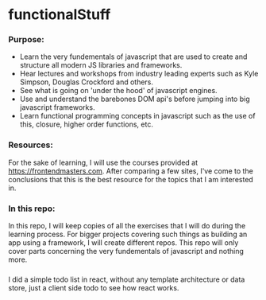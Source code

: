 # functionalStuff

### Purpose:

* Learn the very fundementals of javascript that are used to create and structure all modern JS libraries and frameworks.
* Hear lectures and workshops from industry leading experts such as Kyle Simpson, Douglas Crockford and others.
* See what is going on 'under the hood' of javascript engines.
* Use and understand the barebones DOM api's before jumping into big javascript frameworks.
* Learn functional programming concepts in javascript such as the use of this, closure, higher order functions, etc.

### Resources:

For the sake of learning, I will use the courses provided at https://frontendmasters.com. After comparing a few sites, I've come to
the conclusions that this is the best resource for the topics that I am interested in. 

### In this repo:

In this repo, I will keep copies of all the exercises that I will do during the learning process. For bigger projects covering
such things as building an app using a framework, I will create different repos. This repo will only cover parts concerning the
very fundementals of javascript and nothing more.

###

I did a simple todo list in react, without any template architecture or data store, just a client side todo to see how react works.
